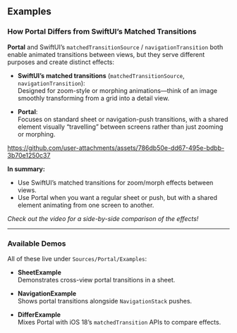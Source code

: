 ## Examples

### How Portal Differs from SwiftUI’s Matched Transitions

**Portal** and SwiftUI’s `matchedTransitionSource` / `navigationTransition` both enable animated transitions between views, but they serve different purposes and create distinct effects:

- **SwiftUI’s matched transitions** (`matchedTransitionSource`, `navigationTransition`):  
  Designed for zoom-style or morphing animations—think of an image smoothly transforming from a grid into a detail view.

- **Portal**:  
  Focuses on standard sheet or navigation-push transitions, with a shared element visually “travelling” between screens rather than just zooming or morphing.

https://github.com/user-attachments/assets/786db50e-dd67-495e-bdbb-3b70e1250c37

**In summary:**  
- Use SwiftUI’s matched transitions for zoom/morph effects between views.  
- Use Portal when you want a regular sheet or push, but with a shared element animating from one screen to another.  

_Check out the video for a side-by-side comparison of the effects!_

---

### Available Demos

All of these live under `Sources/Portal/Examples`:

- **SheetExample**  
  Demonstrates cross-view portal transitions in a sheet.

- **NavigationExample**  
  Shows portal transitions alongside `NavigationStack` pushes.

- **DifferExample**  
  Mixes Portal with iOS 18’s `matchedTransition` APIs to compare effects.